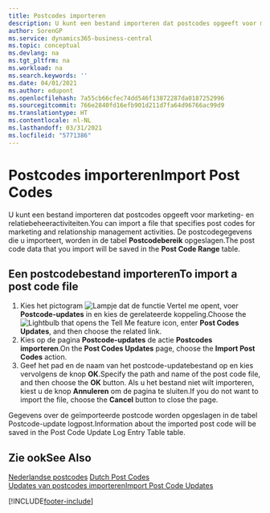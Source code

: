 ```yaml
---
title: Postcodes importeren
description: U kunt een bestand importeren dat postcodes opgeeft voor marketing- en relatiebeheeractiviteiten. De postcodegegevens die u importeert, worden in de tabel Postcodebereik opgeslagen.
author: SorenGP
ms.service: dynamics365-business-central
ms.topic: conceptual
ms.devlang: na
ms.tgt_pltfrm: na
ms.workload: na
ms.search.keywords: ''
ms.date: 04/01/2021
ms.author: edupont
ms.openlocfilehash: 7a55cb66cfec74dd546f13872287da0187252996
ms.sourcegitcommit: 766e2840fd16efb901d211d7fa64d96766ac99d9
ms.translationtype: HT
ms.contentlocale: nl-NL
ms.lasthandoff: 03/31/2021
ms.locfileid: "5771386"
---
```

# <a name="import-post-codes"></a><span data-ttu-id="958ec-104">Postcodes importeren</span><span class="sxs-lookup"><span data-stu-id="958ec-104">Import Post Codes</span></span>
<span data-ttu-id="958ec-105">U kunt een bestand importeren dat postcodes opgeeft voor marketing- en relatiebeheeractiviteiten.</span><span class="sxs-lookup"><span data-stu-id="958ec-105">You can import a file that specifies post codes for marketing and relationship management activities.</span></span> <span data-ttu-id="958ec-106">De postcodegegevens die u importeert, worden in de tabel **Postcodebereik** opgeslagen.</span><span class="sxs-lookup"><span data-stu-id="958ec-106">The post code data that you import will be saved in the **Post Code Range** table.</span></span>  

## <a name="to-import-a-post-code-file"></a><span data-ttu-id="958ec-107">Een postcodebestand importeren</span><span class="sxs-lookup"><span data-stu-id="958ec-107">To import a post code file</span></span>  

1.  <span data-ttu-id="958ec-108">Kies het pictogram ![Lampje dat de functie Vertel me opent](../../media/ui-search/search_small.png "Vertel me wat u wilt doen"), voer **Postcode-updates** in en kies de gerelateerde koppeling.</span><span class="sxs-lookup"><span data-stu-id="958ec-108">Choose the ![Lightbulb that opens the Tell Me feature](../../media/ui-search/search_small.png "Tell me what you want to do") icon, enter **Post Codes Updates**, and then choose the related link.</span></span>  
2.  <span data-ttu-id="958ec-109">Kies op de pagina **Postcode-updates** de actie **Postcodes importeren**.</span><span class="sxs-lookup"><span data-stu-id="958ec-109">On the **Post Codes Updates** page, choose the **Import Post Codes** action.</span></span>  
3.  <span data-ttu-id="958ec-110">Geef het pad en de naam van het postcode-updatebestand op en kies vervolgens de knop **OK**.</span><span class="sxs-lookup"><span data-stu-id="958ec-110">Specify the path and name of the post code file, and then choose the **OK** button.</span></span> <span data-ttu-id="958ec-111">Als u het bestand niet wilt importeren, kiest u de knop **Annuleren** om de pagina te sluiten.</span><span class="sxs-lookup"><span data-stu-id="958ec-111">If you do not want to import the file, choose the **Cancel** button to close the page.</span></span>  

<span data-ttu-id="958ec-112">Gegevens over de geïmporteerde postcode worden opgeslagen in de tabel Postcode-update logpost.</span><span class="sxs-lookup"><span data-stu-id="958ec-112">Information about the imported post code will be saved in the Post Code Update Log Entry Table table.</span></span>  

## <a name="see-also"></a><span data-ttu-id="958ec-113">Zie ook</span><span class="sxs-lookup"><span data-stu-id="958ec-113">See Also</span></span>  
 <span data-ttu-id="958ec-114">[Nederlandse postcodes](dutch-post-codes.md) </span><span class="sxs-lookup"><span data-stu-id="958ec-114">[Dutch Post Codes](dutch-post-codes.md) </span></span>  
 [<span data-ttu-id="958ec-115">Updates van postcodes importeren</span><span class="sxs-lookup"><span data-stu-id="958ec-115">Import Post Code Updates</span></span>](how-to-import-post-code-updates.md)


[!INCLUDE[footer-include](../../includes/footer-banner.md)]